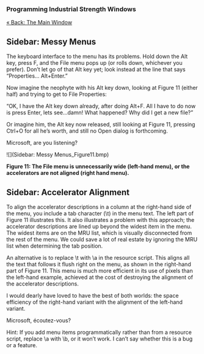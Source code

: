 ﻿### Programming Industrial Strength Windows

[« Back: The Main Window](Chapter-9-The-Main-Window.md)

## Sidebar:  Messy Menus

The keyboard interface to the menu has its problems. Hold down the Alt key, press F, and the File menu pops up (or rolls down, whichever you prefer). Don’t let go of that Alt key yet; look instead at the line that says “Properties… Alt+Enter.”

Now imagine the neophyte with his Alt key down, looking at Figure&nbsp;11 (either half) and trying to get to File Properties:

“OK, I have the Alt key down already, after doing Alt+F. All I have to do now is press Enter, lets see…damn! What happened? Why did I get a new file?”

Or imagine him, the Alt key now released, still looking at Figure&nbsp;11, pressing Ctrl+O for all he’s worth, and still no Open dialog is forthcoming.

Microsoft, are you listening?

![](Sidebar: Messy Menus_Figure11.bmp)

**Figure&nbsp;11: The File menu is unnecessarily wide (left-hand menu), or the accelerators are not aligned (right hand menu).**

## Sidebar: Accelerator Alignment

To align the accelerator descriptions in a column at the right-hand side of the menu, you include a tab character (\t) in the menu text. The left part of Figure&nbsp;11 illustrates this. It also illustrates a problem with this approach; the accelerator descriptions are lined up beyond the widest item in the menu. The widest items are on the MRU list, which is visually disconnected from the rest of the menu. We could save a lot of real estate by ignoring the MRU list when determining the tab position.

An alternative is to replace \t with \a in the resource script. This aligns all the text that follows it flush right on the menu, as shown in the right-hand part of Figure&nbsp;11. This menu is much more efficient in its use of pixels than the left-hand example, achieved at the cost of destroying the alignment of the accelerator descriptions.

I would dearly have loved to have the best of both worlds: the space efficiency of the right-hand variant with the alignment of the left-hand variant.

Microsoft, écoutez-vous?

Hint: If you add menu items programmatically rather than from a resource script, replace \a with \b, or it won’t work. I can’t say whether this is a bug or a feature.
